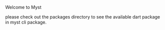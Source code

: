 Welcome to Myst

please check out the packages directory to see the available dart package in myst cli package.